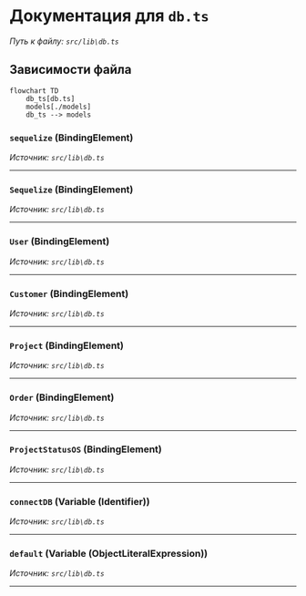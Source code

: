 # Документация для `db.ts`

*Путь к файлу: `src/lib\db.ts`*

## Зависимости файла

```mermaid
flowchart TD
    db_ts[db.ts]
    models[./models]
    db_ts --> models
```

### `sequelize` (BindingElement)

*Источник: `src/lib\db.ts`*

---
### `Sequelize` (BindingElement)

*Источник: `src/lib\db.ts`*

---
### `User` (BindingElement)

*Источник: `src/lib\db.ts`*

---
### `Customer` (BindingElement)

*Источник: `src/lib\db.ts`*

---
### `Project` (BindingElement)

*Источник: `src/lib\db.ts`*

---
### `Order` (BindingElement)

*Источник: `src/lib\db.ts`*

---
### `ProjectStatusOS` (BindingElement)

*Источник: `src/lib\db.ts`*

---
### `connectDB` (Variable (Identifier))

*Источник: `src/lib\db.ts`*

---
### `default` (Variable (ObjectLiteralExpression))

*Источник: `src/lib\db.ts`*

---
